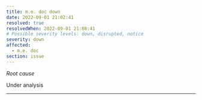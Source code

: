 ```yaml
---
title: m.e. doc down
date: 2022-09-01 21:02:41
resolved: true
resolvedWhen: 2022-09-01 21:08:41
# Possible severity levels: down, disrupted, notice
severity: down
affected:
  - m.e. doc
section: issue
---
```


*Root cause*

Under analysis

---


